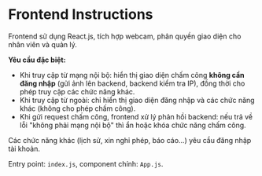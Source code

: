 # Frontend Instructions

Frontend sử dụng React.js, tích hợp webcam, phân quyền giao diện cho nhân viên và quản lý.

**Yêu cầu đặc biệt:**
- Khi truy cập từ mạng nội bộ: hiển thị giao diện chấm công **không cần đăng nhập** (gửi ảnh lên backend, backend kiểm tra IP), đồng thời cho phép truy cập các chức năng khác.
- Khi truy cập từ ngoài: chỉ hiển thị giao diện đăng nhập và các chức năng khác (không cho phép chấm công).
- Khi gửi request chấm công, frontend xử lý phản hồi backend: nếu trả về lỗi "không phải mạng nội bộ" thì ẩn hoặc khóa chức năng chấm công.

Các chức năng khác (lịch sử, xin nghỉ phép, báo cáo...) yêu cầu đăng nhập tài khoản.

Entry point: `index.js`, component chính: `App.js`.

